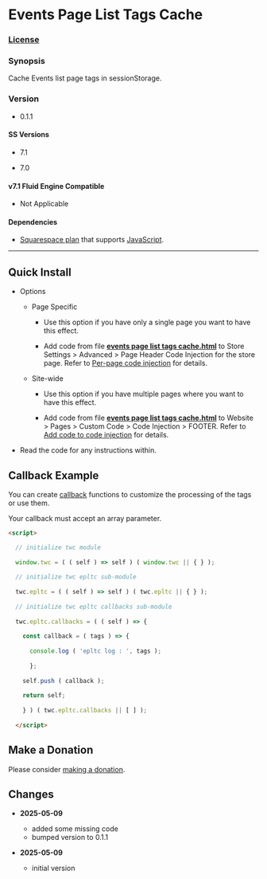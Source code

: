 # Events Page List Tags Cache

### [License][1]

### Synopsis

Cache Events list page tags in sessionStorage.

### Version

  * 0.1.1

#### SS Versions

  * 7.1
  
  * 7.0

#### v7.1 Fluid Engine Compatible

  * Not Applicable

#### Dependencies

  * [Squarespace plan][2] that supports [JavaScript][3].

---

## Quick Install

* Options

  * Page Specific
  
    * Use this option if you have only a single page you want to have this
      effect.
      
    * Add code from file **[events page list tags cache.html][4]** to
      Store Settings > Advanced > Page Header Code Injection for the store
      page. Refer to [Per-page code injection][5] for details.
      
  * Site-wide
  
    * Use this option if you have multiple pages where you want to have this
      effect.
      
    * Add code from file **[events page list tags cache.html][4]** to Website >
      Pages > Custom Code > Code Injection > FOOTER. Refer to [Add code to code
      injection][6] for details.
      
* Read the code for any instructions within.

## Callback Example

You can create [callback][7] functions to customize the processing of the tags
or use them.

Your callback must accept an array parameter.

```html
<script>

  // initialize twc module
  
  window.twc = ( ( self ) => self ) ( window.twc || { } );
  
  // initialize twc epltc sub-module
  
  twc.epltc = ( ( self ) => self ) ( twc.epltc || { } );
  
  // initialize twc epltc callbacks sub-module
  
  twc.epltc.callbacks = ( ( self ) => {
  
    const callback = ( tags ) => {
    
      console.log ( 'epltc log : ', tags );
      
      };
      
    self.push ( callback );
    
    return self;
    
    } ) ( twc.epltc.callbacks || [ ] );
    
  </script>

```

## Make a Donation

Please consider [making a donation][8].

## Changes

* **2025-05-09**

  * added some missing code
  * bumped version to 0.1.1
  
* **2025-05-09**

  * initial version

[1]: https://github.com/tomsWebConsulting/twcsl/blob/main/LICENSE.txt#L1
[2]: https://www.squarespace.com/pricing
[3]: https://en.wikipedia.org/wiki/JavaScript
[4]: events%20page%20list%20tags%20cache.html#L1
[5]: https://support.squarespace.com/hc/en-us/articles/205815908-Using-code-injection#toc-per-page-code-injection
[6]: https://support.squarespace.com/hc/en-us/articles/205815908-Using-code-injection#toc-add-code-to-code-injection
[7]: https://en.wikipedia.org/wiki/Callback_(computer_programming)
[8]: https://github.com/tomsWebConsulting/twcsl#make-a-donation
